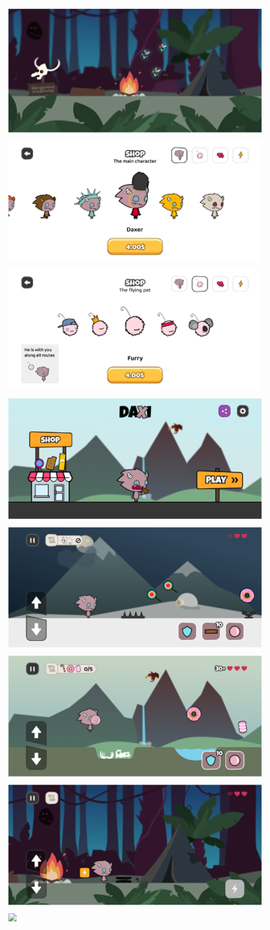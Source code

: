 
![](Pics/frame%20469.png)

![](Pics/shop%20character.png)

![](Pics/shop%20pet.png)

![](Pics/home%206.png)

![](Pics/start%209.png)

![](Pics/start%2010.png)

![](Pics/start%2011.png)

![](Pics/worlds$20OPEN.png)
